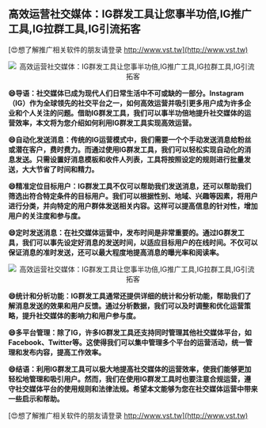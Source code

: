 ## **高效运营社交媒体：IG群发工具让您事半功倍,IG推广工具,IG拉群工具,IG引流拓客**

[😍想了解推广相关软件的朋友请登录 http://www.vst.tw](http://www.vst.tw)

 <center><img src="https://vst.tw/MP4/tuiguang/png/8.png" alt="高效运营社交媒体：IG群发工具让您事半功倍,IG推广工具,IG拉群工具,IG引流拓客"></center>

**😄导语：社交媒体已成为现代人们日常生活中不可或缺的一部分。Instagram（IG）作为全球领先的社交平台之一，如何高效运营并吸引更多用户成为许多企业和个人关注的问题。借助IG群发工具，我们可以事半功倍地提升社交媒体的运营效率，本文将为您介绍如何利用IG群发工具实现高效运营。**

**😄自动化发送消息：传统的IG运营模式中，我们需要一个个手动发送消息给粉丝或潜在客户，费时费力。而通过使用IG群发工具，我们可以轻松实现自动化的消息发送。只需设置好消息模板和收件人列表，工具将按照设定的规则进行批量发送，大大节省了时间和精力。**

**😄精准定位目标用户：IG群发工具不仅可以帮助我们发送消息，还可以帮助我们筛选出符合特定条件的目标用户。我们可以根据性别、地域、兴趣等因素，将用户进行分类，并向特定的用户群体发送相关内容。这样可以提高信息的针对性，增加用户的关注度和参与度。**

**😄定时发送消息：在社交媒体运营中，发布时间是非常重要的。通过IG群发工具，我们可以事先设定好消息的发送时间，以适应目标用户的在线时间。不仅可以保证消息的准时发送，还可以最大程度地提高消息的曝光率和阅读率。**

 <center><img src="https://vst.tw/MP4/tuiguang/png/1.png" alt="高效运营社交媒体：IG群发工具让您事半功倍,IG推广工具,IG拉群工具,IG引流拓客"></center>

**😄统计和分析功能：IG群发工具通常还提供详细的统计和分析功能，帮助我们了解消息发送的效果和用户反馈。通过分析数据，我们可以及时调整和优化运营策略，提升社交媒体的影响力和用户参与度。**

**😄多平台管理：除了IG，许多IG群发工具还支持同时管理其他社交媒体平台，如Facebook、Twitter等。这使得我们可以集中管理多个平台的运营活动，统一管理和发布内容，提高工作效率。**

**😄结语：利用IG群发工具可以极大地提高社交媒体的运营效率，使我们能够更加轻松地管理和吸引用户。然而，我们在使用IG群发工具时也要注意合规运营，遵守社交媒体平台的使用规则和法律法规。希望本文能够为您在社交媒体运营中带来一些启示和帮助。**

[😍想了解推广相关软件的朋友请登录 http://www.vst.tw](http://www.vst.tw)




